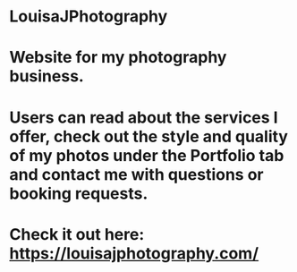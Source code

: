 # LouisaJPhotography

# Website for my photography business.
# Users can read about the services I offer, check out the style and quality of my photos under the **Portfolio** tab and contact me with questions or booking requests.

# Check it out here: https://louisajphotography.com/
